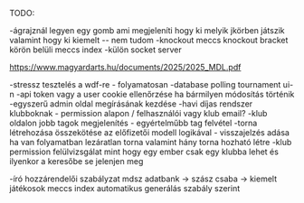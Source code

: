 TODO:

-ágrajznál legyen egy gomb ami megjeleníti hogy ki melyik jkörben játszik valamint hogy ki kiemelt -- nem tudom
-knockout meccs knockout bracket körön belüli meccs index
-külön socket server

https://www.magyardarts.hu/documents/2025/2025_MDL.pdf

-stressz tesztelés a wdf-re - folyamatosan 
-database polling tournament ui-n
-api token vagy a user cookie ellenőrzése ha bármilyen módosítás történik
-egyszerű admin oldal megírásának kezdése
-havi díjas rendszer klubboknak - permission alapon / felhasználói vagy klub email?
-klub oldalon jobb tagok megjelenítés - egyértelműbb tag felvétel
-torna létrehozása összekötése az előfizetői modell logikával - visszajelzés adása ha van folyamatban lezáratlan torna valamint hány torna hozható létre
-klub permission felülvizsgálat mint hogy egy ember csak egy klubba lehet és ilyenkor a keresőbe se jelenjen meg

-író hozzárendelői szabályzat mdsz adatbank -> szász csaba -> kiemelt játékosok meccs index automatikus generálás szabály szerint